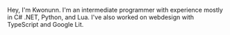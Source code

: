 Hey, I'm Kwonunn. I'm an intermediate programmer with experience mostly in C# .NET, Python, and Lua. I've also worked on webdesign with TypeScript and Google Lit.
